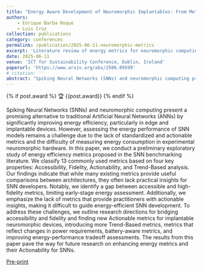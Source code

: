 ```yaml
---
title: "Energy Aware Development of Neuromorphic Implantables: From Metrics to Action"
authors:
    - Enrique Barba Roque
    - Luis Cruz
collection: publications
category: conferences
permalink: /publication/2025-06-11-neuromorphic-metrics
excerpt: 'Literature review of energy metrics for neuromorphic computing and Spiking Neural Networks (SNNs), identifying open challenges and research avenues with respect to fidelity and actionability of metrics'
date: 2025-06-11
venue: 'ICT for Sustainability Conference, Dublin, Ireland'
paperurl: 'https://www.arxiv.org/abs/2506.09599'
# citation: ''
abstract: "Spiking Neural Networks (SNNs) and neuromorphic computing present a promising alternative to traditional Artificial Neural Networks (ANNs) by significantly improving energy efficiency, particularly in edge and implantable devices. However, assessing the energy performance of SNN models remains a challenge due to the lack of standardized and actionable metrics and the difficulty of measuring energy consumption in experimental neuromorphic hardware. In this paper, we conduct a preliminary exploratory study of energy efficiency metrics proposed in the SNN benchmarking literature. We classify 13 commonly used metrics based on four key properties: Accessibility, Fidelity, Actionability, and Trend-Based analysis. Our findings indicate that while many existing metrics provide useful comparisons between architectures, they often lack practical insights for SNN developers. Notably, we identify a gap between accessible and high-fidelity metrics, limiting early-stage energy assessment. Additionally, we emphasize the lack of metrics that provide practitioners with actionable insights, making it difficult to guide energy-efficient SNN development. To address these challenges, we outline research directions for bridging accessibility and fidelity and finding new Actionable metrics for implantable neuromorphic devices, introducing more Trend-Based metrics, metrics that reflect changes in power requirements, battery-aware metrics, and improving energy-performance tradeoff assessments. The results from this paper pave the way for future research on enhancing energy metrics and their Actionability for SNNs."
---
```


{% if post.award %}
      <span class="award-badge">🏆 {{post.award}}</span>
{% endif %}

Spiking Neural Networks (SNNs) and neuromorphic computing present a promising alternative to traditional Artificial Neural Networks (ANNs) by significantly improving energy efficiency, particularly in edge and implantable devices. However, assessing the energy performance of SNN models remains a challenge due to the lack of standardized and actionable metrics and the difficulty of measuring energy consumption in experimental neuromorphic hardware. In this paper, we conduct a preliminary exploratory study of energy efficiency metrics proposed in the SNN benchmarking literature. We classify 13 commonly used metrics based on four key properties: Accessibility, Fidelity, Actionability, and Trend-Based analysis. Our findings indicate that while many existing metrics provide useful comparisons between architectures, they often lack practical insights for SNN developers. Notably, we identify a gap between accessible and high-fidelity metrics, limiting early-stage energy assessment. Additionally, we emphasize the lack of metrics that provide practitioners with actionable insights, making it difficult to guide energy-efficient SNN development. To address these challenges, we outline research directions for bridging accessibility and fidelity and finding new Actionable metrics for implantable neuromorphic devices, introducing more Trend-Based metrics, metrics that reflect changes in power requirements, battery-aware metrics, and improving energy-performance tradeoff assessments. The results from this paper pave the way for future research on enhancing energy metrics and their Actionability for SNNs.

[Pre-print](https://arxiv.org/abs/2506.09599)

